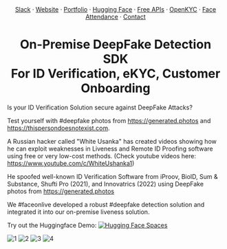 <div align="center">
  <a href="https://join.slack.com/t/faceonlive/shared_invite/zt-2drx19c5t-vQsR4TUGPD8oL7i7BXdKZA">Slack</a>
    ·
   <a href="https://www.faceonlive.com/">Website</a>
    ·
   <a href="https://portfolio.faceonlive.com">Portfolio</a>  
    ·
    <a href="https://www.huggingface.co/FaceOnLive">Hugging Face</a>
    ·
    <a href="https://getapi.faceonlive.com">Free APIs</a>
    ·
    <a href="https://github.com/FaceOnLive/OpenKYC">OpenKYC</a>  
    ·
    <a href="https://github.com/FaceOnLive/Mask-Face-Attendance-App-Flutter">Face Attendance</a>  
    ·
    <a href="mailto:contact@faceonlive.com">Contact</a>
</div>
<h1 align="center">On-Premise DeepFake Detection SDK <br/>For ID Verification, eKYC, Customer Onboarding</h1>

Is your ID Verification Solution secure against DeepFake Attacks?

Test yourself with #deepfake photos from https://generated.photos and https://thispersondoesnotexist.com.


A Russian hacker called "White Usanka" has created videos showing how he can exploit weaknesses in Liveness and Remote ID Proofing software using free or very low-cost methods. (Check youtube videos here: https://www.youtube.com/c/WhiteUshanka1)

He spoofed well-known ID Verification Software from iProov, BioID, Sum & Substance, Shufti Pro (2021), and Innovatrics (2022) using DeepFake photos from https://generated.photos


We #faceonlive developed a robust #deepfake detection solution and integrated it into our on-premise liveness solution.

Try out the Huggingface Demo: [![Hugging Face Spaces](https://img.shields.io/badge/%F0%9F%A4%97%20Hugging%20Face-Spaces-blue)](https://huggingface.co/spaces/FaceOnLive/Deepfake-Detector)

![1](https://user-images.githubusercontent.com/91896009/186431454-7c793824-35bf-43c9-b877-7a98b5af2f17.jpg)
![2](https://user-images.githubusercontent.com/91896009/186431468-76b6f914-dc39-4dbd-96bc-d82847a6db7d.jpg)
![3](https://user-images.githubusercontent.com/91896009/186431471-e982df5d-7ccd-42e5-988e-cce3328f18ba.jpg)
![4](https://user-images.githubusercontent.com/91896009/186431476-448c4f91-1567-4286-afbc-9729db41db71.jpg)
